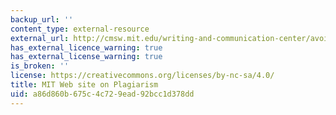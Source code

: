 ```yaml
---
backup_url: ''
content_type: external-resource
external_url: http://cmsw.mit.edu/writing-and-communication-center/avoiding-plagiarism/
has_external_licence_warning: true
has_external_license_warning: true
is_broken: ''
license: https://creativecommons.org/licenses/by-nc-sa/4.0/
title: MIT Web site on Plagiarism
uid: a86d860b-675c-4c72-9ead-92bcc1d378dd
---
```

